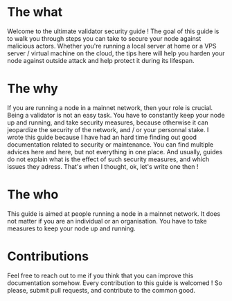 # The what
Welcome to the ultimate validator security guide !
The goal of this guide is to walk you through steps you can take to secure your node against malicious actors.
Whether you're running a local server at home or a VPS server / virtual machine on the cloud, the tips here will help you harden your node against outside attack and help protect it during its lifespan.

# The why
If you are running a node in a mainnet network, then your role is crucial.
Being a validator is not an easy task. You have to constantly keep your node up and running, and take security measures, because otherwise it can jeopardize the security of the network, and / or your personnal stake.
I wrote this guide because I have had an hard time finding out good documentation related to security or maintenance. You can find multiple advices here and here, but not everything in one place.
And usually, guides do not explain what is the effect of such security measures, and which issues they adress.
That's when I thought, ok, let's write one then !

# The who
This guide is aimed at people running a node in a mainnet network. It does not matter if you are an individual or an organisation. You have to take measures to keep your node up and running.

# Contributions
Feel free to reach out to me if you think that you can improve this documentation somehow.
Every contribution to this guide is welcomed !
So please, submit pull requests, and contribute to the common good.